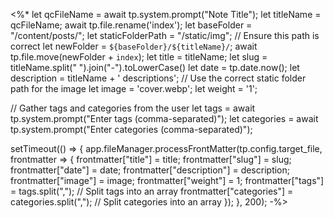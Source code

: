 <%*
let qcFileName = await tp.system.prompt("Note Title");
let titleName = qcFileName;
await tp.file.rename('index');
let baseFolder = "/content/posts/";
let staticFolderPath = "/static/img"; // Ensure this path is correct
let newFolder = `${baseFolder}/${titleName}/`;
await tp.file.move(newFolder + `index`);
let title = titleName;
let slug = titleName.split(" ").join("-").toLowerCase()
let date = tp.date.now();
let description = titleName + ' descriptions';
// Use the correct static folder path for the image
let image = 'cover.webp';
let weight = '1';

// Gather tags and categories from the user
let tags = await tp.system.prompt("Enter tags (comma-separated)");
let categories = await tp.system.prompt("Enter categories (comma-separated)");

setTimeout(() => {
  app.fileManager.processFrontMatter(tp.config.target_file, frontmatter => {
    frontmatter["title"] = title;
    frontmatter["slug"] = slug;
    frontmatter["date"] = date;
    frontmatter["description"] = description;
    frontmatter["image"] = image;
    frontmatter["weight"] = 1;
    frontmatter["tags"] = tags.split(","); // Split tags into an array
    frontmatter["categories"] = categories.split(","); // Split categories into an array
  });
}, 200);
-%>